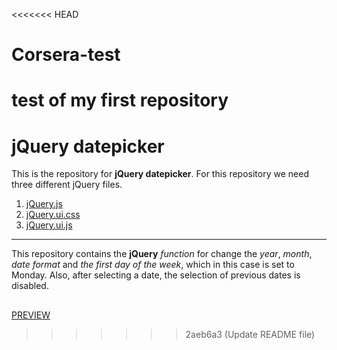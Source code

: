 <<<<<<< HEAD
# Corsera-test
test of my first repository
=======
# jQuery datepicker
This is the repository for **jQuery datepicker**. For this repository we need three different jQuery files.
1.  [jQuery.js](https://code.jquery.com/jquery-2.2.4.js)
2. [jQuery.ui.css](https://code.jquery.com/ui/1.12.1/themes/base/jquery-ui.css)
3. [jQuery.ui.js](https://code.jquery.com/ui/1.12.1/jquery-ui.js)
---
This repository contains the **jQuery** _function_ for change the _year_, _month_, _date format_ and _the first day of the week_, which in this case is set to Monday. 
Also, after selecting a date, the selection of previous dates is disabled. 
## 
[PREVIEW](https://full-stack-web-developer-and-designer.github.io/jQuery-datepicker/)

>>>>>>> 2aeb6a3 (Update README file)
